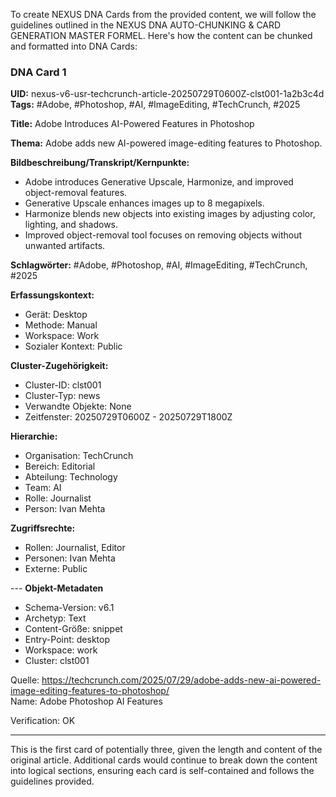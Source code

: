 To create NEXUS DNA Cards from the provided content, we will follow the guidelines outlined in the NEXUS DNA AUTO-CHUNKING & CARD GENERATION MASTER FORMEL. Here's how the content can be chunked and formatted into DNA Cards:

### DNA Card 1

**UID:** nexus-v6-usr-techcrunch-article-20250729T0600Z-clst001-1a2b3c4d  
**Tags:** #Adobe, #Photoshop, #AI, #ImageEditing, #TechCrunch, #2025

**Title:** Adobe Introduces AI-Powered Features in Photoshop

**Thema:** Adobe adds new AI-powered image-editing features to Photoshop.

**Bildbeschreibung/Transkript/Kernpunkte:**
- Adobe introduces Generative Upscale, Harmonize, and improved object-removal features.
- Generative Upscale enhances images up to 8 megapixels.
- Harmonize blends new objects into existing images by adjusting color, lighting, and shadows.
- Improved object-removal tool focuses on removing objects without unwanted artifacts.

**Schlagwörter:** #Adobe, #Photoshop, #AI, #ImageEditing, #TechCrunch, #2025



**Erfassungskontext:**
- Gerät: Desktop
- Methode: Manual
- Workspace: Work
- Sozialer Kontext: Public

**Cluster-Zugehörigkeit:**
- Cluster-ID: clst001
- Cluster-Typ: news
- Verwandte Objekte: None
- Zeitfenster: 20250729T0600Z - 20250729T1800Z

**Hierarchie:**
- Organisation: TechCrunch
- Bereich: Editorial
- Abteilung: Technology
- Team: AI
- Rolle: Journalist
- Person: Ivan Mehta

**Zugriffsrechte:**
- Rollen: Journalist, Editor
- Personen: Ivan Mehta
- Externe: Public

--- **Objekt-Metadaten**
- Schema-Version: v6.1
- Archetyp: Text
- Content-Größe: snippet
- Entry-Point: desktop
- Workspace: work
- Cluster: clst001

Quelle: https://techcrunch.com/2025/07/29/adobe-adds-new-ai-powered-image-editing-features-to-photoshop/  
Name: Adobe Photoshop AI Features

Verification: OK

---

This is the first card of potentially three, given the length and content of the original article. Additional cards would continue to break down the content into logical sections, ensuring each card is self-contained and follows the guidelines provided.